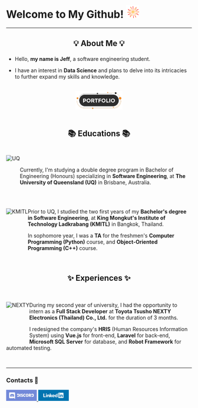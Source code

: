 # Welcome to My Github! <picture> <img src="./assets/firework.gif?raw=true" width="35" height="35"> </picture>

---

## <p align="center">💡 About Me 💡</p>

- Hello, <strong>my name is Jeff</strong>, a software engineering student.
    
- I have an interest in <strong>Data Science</strong> and plans to delve into its intricacies to further expand my skills and knowledge.

<br>

<div align="center">
  <a href="https://phurinjeffy-portfolio.netlify.app">
    <img height="50" src="./assets/portfolio.png?raw=true" alt="Portfolio">
  </a>
</div>

<br>

## <p align="center">📚 Educations 📚</p>

<br>

<div>
 <picture title="UQ">
  <source srcset="https://upload.wikimedia.org/wikipedia/en/7/76/University_of_Queensland_%28crest%29.svg" media="(prefers-color-scheme: no-preference)">
  <img height="100" align="left" src="https://upload.wikimedia.org/wikipedia/en/7/76/University_of_Queensland_%28crest%29.svg" alt="UQ">
 </picture>
  <br>

Currently, I'm studying a double degree program in Bachelor of Engineering (Honours) specializing in <strong>Software Engineering</strong>, at <strong>The University of Queensland (UQ)</strong> in Brisbane, Australia.
   
</div>

<br>
<br>

<div>
 <picture title="KMITL">
  <source srcset="https://upload.wikimedia.org/wikipedia/th/thumb/e/e4/Seal_of_King_Mongkut%27s_Institute_of_Technology_Ladkrabang.svg/1200px-Seal_of_King_Mongkut%27s_Institute_of_Technology_Ladkrabang.svg.png" media="(prefers-color-scheme: no-preference)">
  <img height="100" align="left" src="https://upload.wikimedia.org/wikipedia/th/thumb/e/e4/Seal_of_King_Mongkut%27s_Institute_of_Technology_Ladkrabang.svg/1200px-Seal_of_King_Mongkut%27s_Institute_of_Technology_Ladkrabang.svg.png" alt="KMITL">
 </picture>

Prior to UQ, I studied the two first years of my <strong>Bachelor's degree in Software Engineering</strong>, at <strong>King Mongkut's Institute of Technology Ladkrabang (KMITL)</strong> in Bangkok, Thailand.
   
In sophomore year, I was a <strong>TA</strong> for the freshmen's <strong>Computer Programming (Python)</strong> course, and <strong>Object-Oriented Programming (C++)</strong> course.

</div>

<br>

## <p align="center">✨ Experiences ✨</p>

<br>

<div>
 <picture title="NEXTY">
  <source srcset="https://www.th.nexty-ele.com/public/image/icon/android-icon-192x192.png)" media="(prefers-color-scheme: no-preference">
  <img height="100" align="left" src="https://www.th.nexty-ele.com/public/image/icon/android-icon-192x192.png" alt="NEXTY">
 </picture>
   
During my second year of university, I had the opportunity to intern as a <strong>Full Stack Developer</strong> at <strong>Toyota Tsusho NEXTY Electronics (Thailand) Co., Ltd.</strong> for the duration of 3 months.

I redesigned the company's <strong>HRIS</strong> (Human Resources Information System) using <strong>Vue.js</strong> for front-end, <strong>Laravel</strong> for back-end, <strong>Microsoft SQL Server</strong> for database, and <strong>Robot Framework</strong> for automated testing.
  
</div>

<br>

---

### <p align="left">Contacts 🔎</p>

<div>
 <a href="https://discordapp.com/users/239938035486031872">
   <img height="30" src="./assets/discord.png?raw=true" alt="Discord">
 </a>
 <a href="https://www.linkedin.com/in/phurinjeffy">
   <img height="30" src="./assets/linkedin.png?raw=true" alt="LinkedIn">
 </a>
</div>
